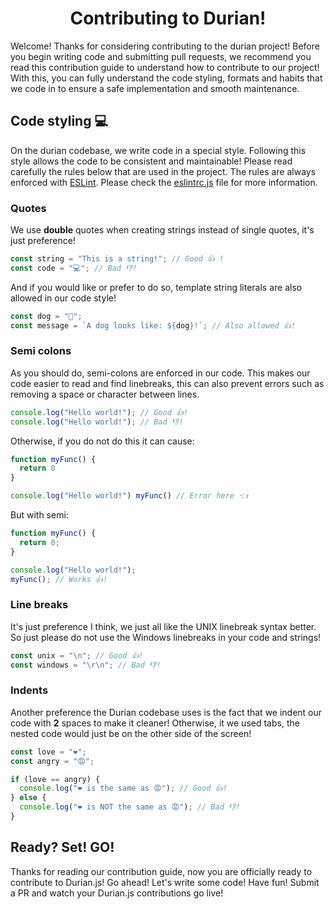 <h1 align="center">Contributing to Durian!</h1>
Welcome! Thanks for considering contributing to the durian project! Before you begin writing code and submitting pull requests, we recommend you read this contribution guide to understand how to contribute to our project! With this, you can fully understand the code styling, formats and habits that we code in to ensure a safe implementation and smooth maintenance.

## Code styling 💻

On the durian codebase, we write code in a special style. Following this style allows the code to be consistent and maintainable! Please read carefully the rules below that are used in the project. The rules are always enforced with [ESLint](https://en.wikipedia.org/wiki/ESLint). Please check the [eslintrc.js](https://github.com/cheng-alvin/durian.js/blob/main/.eslintrc.js) file for more information.

### Quotes

We use **double** quotes when creating strings instead of single quotes, it's just preference!

```js
const string = "This is a string!"; // Good 👍 !
const code = "💻"; // Bad 👎!
```

And if you would like or prefer to do so, template string literals are also allowed in our code style!

```js
const dog = "🐶";
const message = `A dog looks like: ${dog}!`; // Also allowed 👍!
```

### Semi colons

As you should do, semi-colons are enforced in our code. This makes our code easier to read and find linebreaks, this can also prevent errors such as removing a space or character between lines.

```js
console.log("Hello world!"); // Good 👍!
console.log("Hello world!"); // Bad 👎!
```

Otherwise, if you do not do this it can cause:

```js
function myFunc() {
  return 0
}

console.log("Hello world!") myFunc() // Error here 👈
```

But with semi:

```js
function myFunc() {
  return 0;
}

console.log("Hello world!");
myFunc(); // Works 👍!
```

### Line breaks

It's just preference I think, we just all like the UNIX linebreak syntax better. So just please do not use the Windows linebreaks in your code and strings!

```js
const unix = "\n"; // Good 👍!
const windows = "\r\n"; // Bad 👎!
```

### Indents

Another preference the Durian codebase uses is the fact that we indent our code with **2** spaces to make it cleaner! Otherwise, it we used tabs, the nested code would just be on the other side of the screen!

```js
const love = "❤️";
const angry = "😡";

if (love == angry) {
  console.log("❤️ is the same as 😡"); // Good 👍!
} else {
  console.log("❤️ is NOT the same as 😡"); // Bad 👎!
}
```

## Ready? Set! GO!

Thanks for reading our contribution guide, now you are officially ready to contribute to Durian.js! Go ahead! Let's write some code! Have fun! Submit a PR and watch your Durian.js contributions go live!
